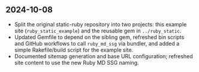 ## 2024-10-08
- Split the original static-ruby repository into two projects: this example site (`ruby_static_example`) and the reusable gem in `../ruby_static`.
- Updated Gemfile to depend on the sibling gem, refreshed bin scripts and GitHub workflows to call `ruby_md_ssg` via bundler, and added a simple Rakefile/build script for the example site.
- Documented sitemap generation and base URL configuration; refreshed site content to use the new Ruby MD SSG naming.
